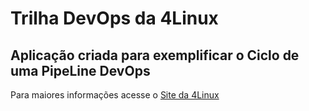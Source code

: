 # Trilha DevOps da 4Linux

<!-- Altere a Flag abaixo com sua URL do seu usuário do Github -->
<!--
![Pipeline Status](https://github.com/Burlaman/DevOpsLab-HelloWorld/actions/workflows/pipeline.yml/badge.svg) 
-->

## Aplicação criada para exemplificar o Ciclo de uma PipeLine DevOps


Para maiores informações acesse o [Site da 4Linux](https://www.4linux.com.br/cursos/devops)
